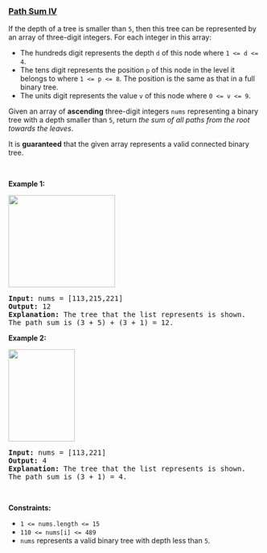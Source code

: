 ### [Path Sum IV](https://leetcode.com/problems/path-sum-iv)

<p>If the depth of a tree is smaller than <code>5</code>, then this tree can be represented by an array of three-digit integers. For each integer in this array:</p>

<ul>
	<li>The hundreds digit represents the depth <code>d</code> of this node where <code>1 &lt;= d &lt;= 4</code>.</li>
	<li>The tens digit represents the position <code>p</code> of this node in the level it belongs to where <code>1 &lt;= p &lt;= 8</code>. The position is the same as that in a full binary tree.</li>
	<li>The units digit represents the value <code>v</code> of this node where <code>0 &lt;= v &lt;= 9</code>.</li>
</ul>

<p>Given an array of <strong>ascending</strong> three-digit integers <code>nums</code> representing a binary tree with a depth smaller than <code>5</code>, return <em>the sum of all paths from the root towards the leaves</em>.</p>

<p>It is <strong>guaranteed</strong> that the given array represents a valid connected binary tree.</p>

<p>&nbsp;</p>
<p><strong>Example 1:</strong></p>
<img alt="" src="https://assets.leetcode.com/uploads/2021/04/30/pathsum4-1-tree.jpg" style="width: 212px; height: 183px;" />
<pre>
<strong>Input:</strong> nums = [113,215,221]
<strong>Output:</strong> 12
<strong>Explanation:</strong> The tree that the list represents is shown.
The path sum is (3 + 5) + (3 + 1) = 12.
</pre>

<p><strong>Example 2:</strong></p>
<img alt="" src="https://assets.leetcode.com/uploads/2021/04/30/pathsum4-2-tree.jpg" style="width: 132px; height: 183px;" />
<pre>
<strong>Input:</strong> nums = [113,221]
<strong>Output:</strong> 4
<strong>Explanation:</strong> The tree that the list represents is shown. 
The path sum is (3 + 1) = 4.
</pre>

<p>&nbsp;</p>
<p><strong>Constraints:</strong></p>

<ul>
	<li><code>1 &lt;= nums.length &lt;= 15</code></li>
	<li><code>110 &lt;= nums[i] &lt;= 489</code></li>
	<li><code>nums</code> represents a valid binary tree with depth less than <code>5</code>.</li>
</ul>
